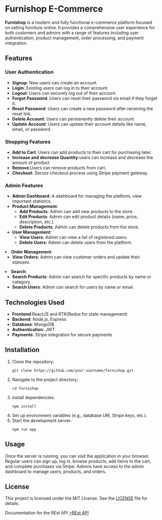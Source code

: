 
</head>
<body>
    <h1>Furnishop E-Commerce</h1>
    <p><strong>Furnishop</strong> is a modern and fully functional e-commerce platform focused on selling furniture online. It provides a comprehensive user experience for both customers and admins with a range of features including user authentication, product management, order processing, and payment integration.</p>

  <h2>Features</h2>
    <h3>User Authentication</h3>
    <ul>
        <li><strong>Signup</strong>: New users can create an account.</li>
        <li><strong>Login</strong>: Existing users can log in to their account.</li>
        <li><strong>Logout</strong>: Users can securely log out of their account.</li>
        <li><strong>Forgot Password</strong>: Users can reset their password via email if they forget it.</li>
        <li><strong>Reset Password</strong>: Users can create a new password after receiving the reset link.</li>
        <li><strong>Delete Account</strong>: Users can permanently delete their account.</li>
        <li><strong>Update Account</strong>: Users can update their account details like name, email, or password.</li>
    </ul>

   <h3>Shopping Features</h3>
    <ul>
        <li><strong>Add to Cart</strong>: Users can add products to their cart for purchasing later.</li>
        <li><strong>Increase and decrease Quantity</strong>:users can increase and decrease the amount of product</li>
        <li><strong>Remove</strong>:Users can remove products from cart.</li>
        <li><strong>Checkout</strong>: Secure checkout process using Stripe payment gateway.</li>
    </ul>


  <h3>Admin Features</h3>
    <ul>
        <li><strong>Admin Dashboard</strong>: A dashboard for managing the platform, view important statistics.</li>
        <li><strong>Product Management</strong>:
            <ul>
                <li><strong>Add Products</strong>: Admin can add new products to the store.</li>
                <li><strong>Edit Products</strong>: Admin can edit product details (name, price, description, etc.).</li>
                <li><strong>Delete Products</strong>: Admin can delete products from the store.</li>
            </ul>
        </li>
        <li><strong>User Management</strong>:
            <ul>
                <li><strong>View Users</strong>: Admin can view a list of registered users.</li>
                <li><strong>Delete Users</strong>: Admin can delete users from the platform.</li>
            </ul>
            
   </ul>
        </li>
        <li><strong>Order Management</strong>:
            <ul>
                <li><strong>View Orders</strong>: Admin can view customer orders and update their statuses.</li>
            </ul>
        </li>
        <li><strong>Search</strong>:
            <ul>
                <li><strong>Search Products</strong>: Admin can search for specific products by name or category.</li>
                <li><strong>Search Users</strong>: Admin can search for users by name or email.</li>
   </li>
   </ul>
  <h2>Technologies Used</h2>
  <ul>
        <li><strong>Frontend</strong>:ReactJS and RTK(Redux for state management)</li>
        <li><strong>Backend</strong>: Node.js, Express</li>
        <li><strong>Database</strong>: MongoDB</li>
        <li><strong>Authentication</strong>: JWT</li>
        <li><strong>Payments</strong>: Stripe integration for secure payments</li>
    </ul>

 <h2>Installation</h2>
    <ol>
        <li>Clone the repository:</li>
        <pre><code>git clone https://github.com/your-username/furnishop.git</code></pre>
        <li>Navigate to the project directory:</li>
        <pre><code>cd furnishop</code></pre>
        <li>Install dependencies:</li>
        <pre><code>npm install</code></pre>
        <li>Set up environment variables (e.g., database URI, Stripe keys, etc.).</li>
        <li>Start the development server:</li>
        <pre><code>npm run app</code></pre>
    </ol>

 <h2>Usage</h2>
    <p>Once the server is running, you can visit the application in your browser. Regular users can sign up, log in, browse products, add items to the cart, and complete purchases via Stripe. Admins have access to the admin dashboard to manage users, products, and orders.</p>
  <h2>License</h2>
    <p>This project is licensed under the MIT License. See the <a href="LICENSE">LICENSE</a> file for details.</p>
    <p>Documentation for the REst API <a href="https://documenter.getpostman.com/view/34690517/2sAXxP8XhP
">>REst API</a</p>

</body>
</html>
